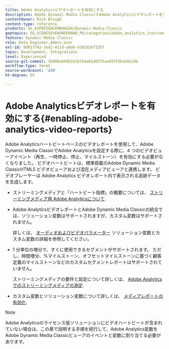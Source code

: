 ```yaml
---
title: Adobe Analyticsビデオレポートを有効にする
description: Adobe Dynamic Media ClassicでAdobe Analyticsビデオレポートを有効にする方法を説明します。
contentOwner: Rick Brough
content-type: reference
products: SG_EXPERIENCEMANAGER/Dynamic-Media-Classic
geptopics: SG_SCENESEVENONDEMAND_PK/categories/adobe_analytics_instrumentation_kit
feature: Dynamic Media Classic
role: Data Engineer,Admin,User
exl-id: 9d017742-1ed2-411d-a8a6-438102bf1557
topic: Development, Integrations
level: Experienced
source-git-commit: 1b90beb99b161b76da81403f5aed9755b3a92c8b
workflow-type: tm+mt
source-wordcount: '249'
ht-degree: 5%

---
```


# Adobe Analyticsビデオレポートを有効にする{#enabling-adobe-analytics-video-reports}

Adobe Analyticsハートビートベースのビデオレポートを使用して、Adobe Dynamic Media ClassicでAdobe Analyticsを設定する際に、4 つのビデオビューアイベント（再生、一時停止、停止、マイルストーン）を有効にする必要がなくなりました。 ビデオハートビートは、標準搭載のAdobe Dynamic Media ClassicHTML5 ビデオビューアおよび混在メディアビューアと連携します。 ビデオプレーヤーは Adobe Analytics ビデオレポート内で表示される追跡データを生成します。

* ストリーミングメディアと「ハートビート指標」の概要については、 [ストリーミングメディア用 Adobe Analyticsについて](https://experienceleague.adobe.com/docs/media-analytics/using/media-overview.html).

* Adobe AnalyticsビデオレポートとAdobe Dynamic Media Classicの統合では、ソリューション変数はサポートされますが、カスタム変数はサポートされません。

  詳しくは、 [オーディオおよびビデオパラメーター](https://experienceleague.adobe.com/docs/media-analytics/using/implementation/variables/audio-video-parameters.html) ソリューション変数とカスタム変数の詳細を参照してください。

* 1 分単位の増分で、すぐに使用できるセグメントがサポートされます。 ただし、時間増分、%マイルストーン、オフセットマイルストーンに基づく顧客定義のマイルストーンなどのカスタムセグメントレポートはサポートされていません。

  ストリーミングメディアの要件と設定について詳しくは、 [Adobe Analyticsでのストリーミングメディアの測定](https://experienceleague.adobe.com/docs/media-analytics/using/media-overview.html).

* カスタム変数とソリューション変数について詳しくは、 [メディアレポートの有効化](https://experienceleague.adobe.com/docs/media-analytics/using/media-reports/media-reports-enable.html?lang=en#media-reports).

>[!NOTE]
>
>Adobe Analyticsのライセンス版ソリューションにビデオハートビートが含まれていない場合は、この章で説明する手順を続行して、Adobe Analytics変数をAdobe Dynamic Media Classicビューアのイベントと変数に割り当てる必要があります。
